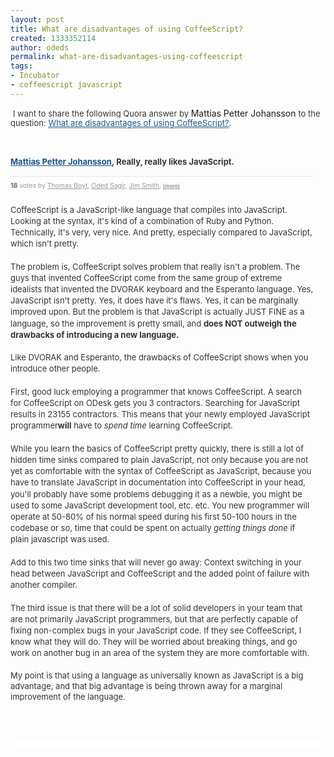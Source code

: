 ```yaml
---
layout: post
title: What are disadvantages of using CoffeeScript?
created: 1333352114
author: odeds
permalink: what-are-disadvantages-using-coffeescript
tags:
- Incubator
- coffeescript javascript
---
```

<p>&nbsp;<span style="font-size: 13px; background-color: rgba(255, 255, 255, 0.917969); line-height: 15px; color: rgb(51, 51, 51); font-family: 'Helvetica Neue', Helvetica, Arial, default; ">I want to share the following Quora answer by </span>Mattias Petter Johansson <font color="#333333" face="'Helvetica Neue', Helvetica, Arial, default" size="2"><span style="line-height: 15px;">to the question</span></font><span style="font-size: 13px; background-color: rgba(255, 255, 255, 0.917969); line-height: 15px; color: rgb(51, 51, 51); font-family: 'Helvetica Neue', Helvetica, Arial, default; ">:&nbsp;</span><a target="_blank" style="color: rgb(25, 85, 141); font-size: 13px; background-color: rgba(255, 255, 255, 0.917969); border-bottom-width: 1px; border-bottom-color: rgb(153, 153, 153); border-bottom-style: solid; line-height: 15px; font-family: 'Helvetica Neue', Helvetica, Arial, default; " href="http://www.quora.com/What-are-disadvantages-of-using-CoffeeScript#">What are disadvantages of using CoffeeScript?</a><span style="font-size: 13px; background-color: rgba(255, 255, 255, 0.917969); line-height: 15px; color: rgb(51, 51, 51); font-family: 'Helvetica Neue', Helvetica, Arial, default; ">.&nbsp;</span></p>
<p>&nbsp;</p>
<p><a class="user" routing="q://user/(312265)" id="__w2_uFrw6a7_link" style="font-weight: bold; line-height: 1.4em; font-family: 'Helvetica Neue', Helvetica, Arial, default; font-size: 13px; color: rgb(25, 85, 141); " href="http://www.quora.com/Mattias-Petter-Johansson">Mattias Petter Johansson</a><span class="rep" style="color: rgb(51, 51, 51); font-weight: bold; line-height: 1.4em; font-family: 'Helvetica Neue', Helvetica, Arial, default; font-size: 13px; ">,&nbsp;</span><span id="__w2_hHkh05d_link" style="color: rgb(51, 51, 51); font-weight: bold; line-height: 1.4em; font-family: 'Helvetica Neue', Helvetica, Arial, default; font-size: 13px; "><span class="rep">Really, really likes JavaScript.</span></span></p>
<div class="e_col w5 answer_border" id="ans576055" style="float: left; width: 540px; font-family: 'Helvetica Neue', Helvetica, Arial, default; font-size: 13px; line-height: normal; ">
<div class="e_col w4_5 p1 answer_text" style="padding-top: 10px; padding-bottom: 10px; float: left; width: 485px; line-height: 1.4em; border-top-width: 1px; border-top-style: solid; border-top-color: rgb(223, 229, 231); ">
<div id="__w2_ySmu1qL_answer_wrapper">
<div class="answer_user" id="__w2_ySmu1qL_answer_user" style="color: rgb(51, 51, 51); margin-bottom: 5px; font-weight: bold; ">
<div id="ld_QkKmnY_74240"><span class="answer_voters" style="color: rgb(153, 153, 153); display: block; font-size: 0.8em; line-height: 1em; font-weight: normal; "><span class="answer_voter_callout"><span id="ld_lJkzRi_75641"><strong class="voter_count" style="margin-top: 0px; margin-right: 0px; margin-bottom: 0px; margin-left: 0px; padding-top: 0px; padding-right: 0px; padding-bottom: 0px; padding-left: 0px; font-weight: bold; color: rgb(102, 102, 102); text-shadow: rgb(255, 255, 255) 0px 1px; ">18</strong>&nbsp;votes</span></span>&nbsp;by&nbsp;<span id="ld_lJkzRi_75642"><a class="user" routing="q://user/(1668547)" id="__w2_TjbqBrE_link" style="color: rgb(153, 153, 153); " href="http://www.quora.com/Thomas-Boyt">Thomas Boyt</a>,&nbsp;<a class="user" routing="q://user/(3935951)" id="__w2_XHI4J1f_link" style="color: rgb(153, 153, 153); " href="http://www.quora.com/Oded-Sagir">Oded Sagir</a>,&nbsp;<a class="user" routing="q://user/(667371)" id="__w2_G2HTEjB_link" style="color: rgb(153, 153, 153); " href="http://www.quora.com/Jim-Smith-8">Jim Smith</a>,&nbsp;<a class="more_link" id="__w2_v3QuuxL_toggle_link" style="color: rgb(153, 153, 153); font-size: 0.8em; font-weight: bold; " href="http://www.quora.com/What-are-disadvantages-of-using-CoffeeScript#">(more)</a></span></span></div>
</div>
<div class="answer_content" id="__w2_ySmu1qL_answer_content">
<div id="ld_QkKmnY_74241" style="color: rgb(51, 51, 51); ">&nbsp;</div>
<div id="ld_QkKmnY_74242">
<div class="suggested">
<div class="inline_editor_content hover" id="__w2_cAGPvCw_inline_editor_content" style="color: rgb(51, 51, 51); "><span class="inline_editor_value">CoffeeScript is a JavaScript-like language that compiles into JavaScript. Looking at the syntax, it's kind of a combination of Ruby and Python. Technically, it's very, very nice. And pretty, especially compared to JavaScript, which isn't pretty.<br style="margin-top: 0px; margin-right: 0px; margin-bottom: 0px; margin-left: 0px; padding-top: 0px; padding-right: 0px; padding-bottom: 0px; padding-left: 0px; " />
<br style="margin-top: 0px; margin-right: 0px; margin-bottom: 0px; margin-left: 0px; padding-top: 0px; padding-right: 0px; padding-bottom: 0px; padding-left: 0px; " />
The&nbsp;problem is, CoffeeScript solves problem that really isn't a problem. The guys that invented CoffeeScript come from the same group of extreme idealists that invented the DVORAK keyboard and the Esperanto language. Yes, JavaScript isn't pretty. Yes, it does have it's flaws. Yes, it can be marginally improved upon. But the problem is that JavaScript is actually JUST FINE as a language, so the improvement is pretty small, and&nbsp;<b style="margin-top: 0px; margin-right: 0px; margin-bottom: 0px; margin-left: 0px; padding-top: 0px; padding-right: 0px; padding-bottom: 0px; padding-left: 0px; font-weight: bold; ">does NOT outweigh the drawbacks of introducing a new language.</b><br style="margin-top: 0px; margin-right: 0px; margin-bottom: 0px; margin-left: 0px; padding-top: 0px; padding-right: 0px; padding-bottom: 0px; padding-left: 0px; " />
<br style="margin-top: 0px; margin-right: 0px; margin-bottom: 0px; margin-left: 0px; padding-top: 0px; padding-right: 0px; padding-bottom: 0px; padding-left: 0px; " />
Like&nbsp;DVORAK and Esperanto, the drawbacks of CoffeeScript shows when you introduce other people.&nbsp;<br style="margin-top: 0px; margin-right: 0px; margin-bottom: 0px; margin-left: 0px; padding-top: 0px; padding-right: 0px; padding-bottom: 0px; padding-left: 0px; " />
<br style="margin-top: 0px; margin-right: 0px; margin-bottom: 0px; margin-left: 0px; padding-top: 0px; padding-right: 0px; padding-bottom: 0px; padding-left: 0px; " />
First,&nbsp;good luck employing a programmer that knows CoffeeScript. A search for CoffeeScript on ODesk gets you 3 contractors. Searching for JavaScript results in 23155 contractors. This means that your newly employed JavaScript programmer<b style="margin-top: 0px; margin-right: 0px; margin-bottom: 0px; margin-left: 0px; padding-top: 0px; padding-right: 0px; padding-bottom: 0px; padding-left: 0px; font-weight: bold; ">will</b>&nbsp;have to&nbsp;<i style="margin-top: 0px; margin-right: 0px; margin-bottom: 0px; margin-left: 0px; padding-top: 0px; padding-right: 0px; padding-bottom: 0px; padding-left: 0px; ">spend time</i>&nbsp;learning CoffeeScript.&nbsp;<br style="margin-top: 0px; margin-right: 0px; margin-bottom: 0px; margin-left: 0px; padding-top: 0px; padding-right: 0px; padding-bottom: 0px; padding-left: 0px; " />
<br style="margin-top: 0px; margin-right: 0px; margin-bottom: 0px; margin-left: 0px; padding-top: 0px; padding-right: 0px; padding-bottom: 0px; padding-left: 0px; " />
While&nbsp;you learn the basics of CoffeeScript pretty quickly, there is still a lot of hidden time sinks compared to plain JavaScript, not only because you are not yet as comfortable with the syntax of CoffeeScript as JavaScript, because you have to translate JavaScript in documentation into CoffeeScript in your head, you'll probably have some problems debugging it as a newbie, you might be used to some JavaScript development tool, etc. etc. You new programmer will operate at 50-80% of his normal speed during his first 50-100 hours in the codebase or so, time that could be spent on actually<i style="margin-top: 0px; margin-right: 0px; margin-bottom: 0px; margin-left: 0px; padding-top: 0px; padding-right: 0px; padding-bottom: 0px; padding-left: 0px; ">&nbsp;getting things done</i>&nbsp;if plain javascript was used.&nbsp;<br style="margin-top: 0px; margin-right: 0px; margin-bottom: 0px; margin-left: 0px; padding-top: 0px; padding-right: 0px; padding-bottom: 0px; padding-left: 0px; " />
<br style="margin-top: 0px; margin-right: 0px; margin-bottom: 0px; margin-left: 0px; padding-top: 0px; padding-right: 0px; padding-bottom: 0px; padding-left: 0px; " />
Add&nbsp;to this two time sinks that will never go away: Context switching in your head between JavaScript and CoffeeScript and the added point of failure with another compiler.<br style="margin-top: 0px; margin-right: 0px; margin-bottom: 0px; margin-left: 0px; padding-top: 0px; padding-right: 0px; padding-bottom: 0px; padding-left: 0px; " />
<br style="margin-top: 0px; margin-right: 0px; margin-bottom: 0px; margin-left: 0px; padding-top: 0px; padding-right: 0px; padding-bottom: 0px; padding-left: 0px; " />
The&nbsp;third issue is that there will be a lot of solid developers in your team that are not primarily JavaScript programmers, but that are perfectly capable of fixing non-complex bugs in your JavaScript code. If they see CoffeeScript, I know what they will do. They will be worried about breaking things, and go work on another bug in an area of the system they are more comfortable with.&nbsp;</span></div>
<div class="inline_editor_content hover" style="color: rgb(51, 51, 51); ">&nbsp;</div>
<div class="inline_editor_content hover" style="color: rgb(51, 51, 51); "><span style="line-height: 17px; ">My&nbsp;point is that using a language as universally known as JavaScript is a big advantage, and that big advantage is being thrown away for a marginal improvement of the language.</span></div>
<div class="inline_editor_content hover"><span class="inline_editor_value"><br style="margin-top: 0px; margin-right: 0px; margin-bottom: 0px; margin-left: 0px; padding-top: 0px; padding-right: 0px; padding-bottom: 0px; padding-left: 0px; " />
</span></div>
</div>
</div>
</div>
</div>
</div>
</div>
<p>&nbsp;</p>
<div style="color: rgb(34, 34, 34); font-family: arial, sans-serif; font-size: 13px; line-height: normal; background-color: rgba(255, 255, 255, 0.917969); "><span style="line-height: 15px; color: rgb(51, 51, 51); font-family: 'Helvetica Neue', Helvetica, Arial, default; "><br />
</span></div>
<p>&nbsp;</p>
